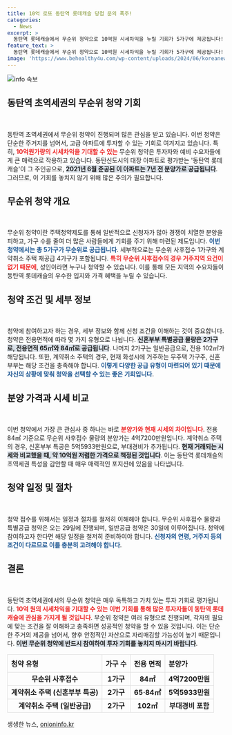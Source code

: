 ```yaml
---
title: 10억 로또 동탄역 롯데캐슬 당첨 문의 폭주!
categories:
  - News
excerpt: >
  동탄역 롯데캐슬에서 무순위 청약으로 10억원 시세차익을 누릴 기회가 5가구에 제공됩니다! 전국 누구나 참여 가능한 이 매력적인 청약, 놓치지 마세요!
feature_text: >
  동탄역 롯데캐슬에서 무순위 청약으로 10억원 시세차익을 누릴 기회가 5가구에 제공됩니다! 전국 누구나 참여 가능한 이 매력적인 청약, 놓치지 마세요!
image: 'https://www.behealthy4u.com/wp-content/uploads/2024/06/koreanews.jpg'
---
```


<p><img src="https://www.behealthy4u.com/wp-content/uploads/2024/06/koreanews.jpg" alt="info 속보" /></p>

<h2 data-ke-size="size26">동탄역 초역세권의 무순위 청약 기회</h2>

<p data-ke-size="size16">&nbsp;</p>

<p>동탄역 초역세권에서 무순위 청약이 진행되며 많은 관심을 받고 있습니다. 이번 청약은 단순한 주거지를 넘어서, 고급 아파트에 투자할 수 있는 기회로 여겨지고 있습니다. 특히, <b><span style="color: #ee2323;">10억원가량의 시세차익을 기대할 수 있는</span></b> 무순위 청약은 투자자와 예비 수요자들에게 큰 매력으로 작용하고 있습니다. 동탄신도시의 대장 아파트로 평가받는 '동탄역 롯데캐슬'이 그 주인공으로, <b><span style="background-color: #21538527;">2021년 6월 준공된 이 아파트는 7년 전 분양가로 공급됩니다</span></b>. 그러므로, 이 기회를 놓치지 않기 위해 많은 주의가 필요합니다.</p>

<h2 data-ke-size="size26">무순위 청약 개요</h2>

<p data-ke-size="size16">&nbsp;</p>

<p>무순위 청약이란 주택청약제도를 통해 일반적으로 신청자가 많아 경쟁이 치열한 분양을 피하고, 가구 수를 줄여 더 많은 사람들에게 기회를 주기 위해 마련된 제도입니다. <b><span style="color: #1a5490;">이번 청약에서는 총 5가구가 무순위로 공급됩니다</span></b>. 세부적으로는 무순위 사후접수 1가구와 계약취소 주택 재공급 4가구가 포함됩니다. <b><span style="color: #ee2323;">특히 무순위 사후접수의 경우 거주지역 요건이 없기 때문에</span></b>, 성인이라면 누구나 청약할 수 있습니다. 이를 통해 모든 지역의 수요자들이 동탄역 롯데캐슬의 우수한 입지와 가격 혜택을 누릴 수 있습니다.</p>

<h2 data-ke-size="size26">청약 조건 및 세부 정보</h2>

<p data-ke-size="size16">&nbsp;</p>

<p>청약에 참여하고자 하는 경우, 세부 정보와 함께 신청 조건을 이해하는 것이 중요합니다. 청약은 전용면적에 따라 몇 가지 유형으로 나뉩니다. <b><span style="background-color: #21538527;">신혼부부 특별공급 물량은 2가구로, 전용면적 65㎡와 84㎡로 공급됩니다</span></b>. 나머지 2가구는 일반공급으로, 전용 102㎡가 해당됩니다. 또한, 계약취소 주택의 경우, 현재 화성시에 거주하는 무주택 가구주, 신혼부부는 해당 조건을 충족해야 합니다. <b><span style="color: #1a5490;">이렇게 다양한 공급 유형이 마련되어 있기 때문에 자신의 상황에 맞춰 청약을 선택할 수 있는 좋은 기회입니다</span></b>.</p>

<h2 data-ke-size="size26">분양 가격과 시세 비교</h2>

<p data-ke-size="size16">&nbsp;</p>

<p>이번 청약에서 가장 큰 관심사 중 하나는 바로 <b><span style="color: #ee2323;">분양가와 현재 시세의 차이입니다</span></b>. 전용 84㎡ 기준으로 무순위 사후접수 물량의 분양가는 4억7200만원입니다. 계약취소 주택의 경우, 신혼부부 특공은 5억5933만원으로, 부대경비가 추가됩니다. <b><span style="background-color: #21538527;">현재 거래되는 시세와 비교했을 때, 약 10억원 저렴한 가격으로 책정된 것입니다</span></b>. 이는 동탄역 롯데캐슬의 초역세권 특성을 감안할 때 매우 매력적인 포지션에 있음을 나타냅니다.</p>

<h2 data-ke-size="size26">청약 일정 및 절차</h2>

<p data-ke-size="size16">&nbsp;</p>

<p>청약 접수를 위해서는 일정과 절차를 철저히 이해해야 합니다. 무순위 사후접수 물량과 특별공급 청약은 오는 29일에 진행되며, 일반공급 청약은 30일에 이루어집니다. 청약에 참여하고자 한다면 해당 일정을 철저히 준비하여야 합니다. <b><span style="color: #1a5490;">신청자의 연령, 거주지 등의 조건이 다르므로 이를 충분히 고려해야 합니다</span></b>.</p>

<h2 data-ke-size="size26">결론</h2>

<p data-ke-size="size16">&nbsp;</p>

<p>동탄역 초역세권에서의 무순위 청약은 매우 독특하고 가치 있는 투자 기회로 평가됩니다. <b><span style="color: #ee2323;">10억 원의 시세차익을 기대할 수 있는 이번 기회를 통해 많은 투자자들이 동탄역 롯데캐슬에 관심을 가지게 될 것입니다</span></b>. 무순위 청약은 여러 유형으로 진행되며, 각자의 필요에 맞는 조건을 잘 이해하고 충족하면 성공적인 청약을 할 수 있을 것입니다. 이는 단순한 주거의 제공을 넘어서, 향후 안정적인 자산으로 자리매김할 가능성이 높기 때문입니다. <b><span style="background-color: #21538527;">이번 무순위 청약에 반드시 참여하여 투자 기회를 놓치지 마시기 바랍니다</span></b>. </p>

<table style="width: 100%; border-collapse: collapse;">
<tr>
    <th style="border: 1px solid #ddd; text-align: left; padding: 8px;">청약 유형</th>
    <th style="border: 1px solid #ddd; text-align: left; padding: 8px;">가구 수</th>
    <th style="border: 1px solid #ddd; text-align: left; padding: 8px;">전용 면적</th>
    <th style="border: 1px solid #ddd; text-align: left; padding: 8px;">분양가</th>
</tr>
<tr>
    <td style="border: 1px solid #ddd; text-align: center; height: 17px;"><b>무순위 사후접수</b></td>
    <td style="border: 1px solid #ddd; text-align: center; height: 17px;"><b>1가구</b></td>
    <td style="border: 1px solid #ddd; text-align: center; height: 17px;"><b>84㎡</b></td>
    <td style="border: 1px solid #ddd; text-align: center; height: 17px;"><b>4억7200만원</b></td>
</tr>
<tr>
    <td style="border: 1px solid #ddd; text-align: center; height: 17px;"><b>계약취소 주택 (신혼부부 특공)</b></td>
    <td style="border: 1px solid #ddd; text-align: center; height: 17px;"><b>2가구</b></td>
    <td style="border: 1px solid #ddd; text-align: center; height: 17px;"><b>65·84㎡</b></td>
    <td style="border: 1px solid #ddd; text-align: center; height: 17px;"><b>5억5933만원</b></td>
</tr>
<tr>
    <td style="border: 1px solid #ddd; text-align: center; height: 17px;"><b>계약취소 주택 (일반공급)</b></td>
    <td style="border: 1px solid #ddd; text-align: center; height: 17px;"><b>2가구</b></td>
    <td style="border: 1px solid #ddd; text-align: center; height: 17px;"><b>102㎡</b></td>
    <td style="border: 1px solid #ddd; text-align: center; height: 17px;"><b>부대경비 포함</b></td>
</tr>
</table>

<p data-ke-size="size16"></p>
생생한 뉴스, <a href="https://onioninfo.kr" rel="dofollow">onioninfo.kr</a>


